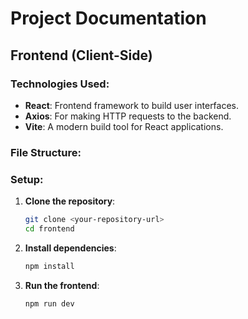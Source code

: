 # **Project Documentation**

## **Frontend (Client-Side)**

### **Technologies Used:**

- **React**: Frontend framework to build user interfaces.
- **Axios**: For making HTTP requests to the backend.
- **Vite**: A modern build tool for React applications.

### **File Structure:**

### **Setup:**

1. **Clone the repository**:

   ```bash
   git clone <your-repository-url>
   cd frontend
   ```

2. **Install dependencies**:

   ```bash
   npm install
   ```

3. **Run the frontend**:

   ```bash
   npm run dev
   ```
